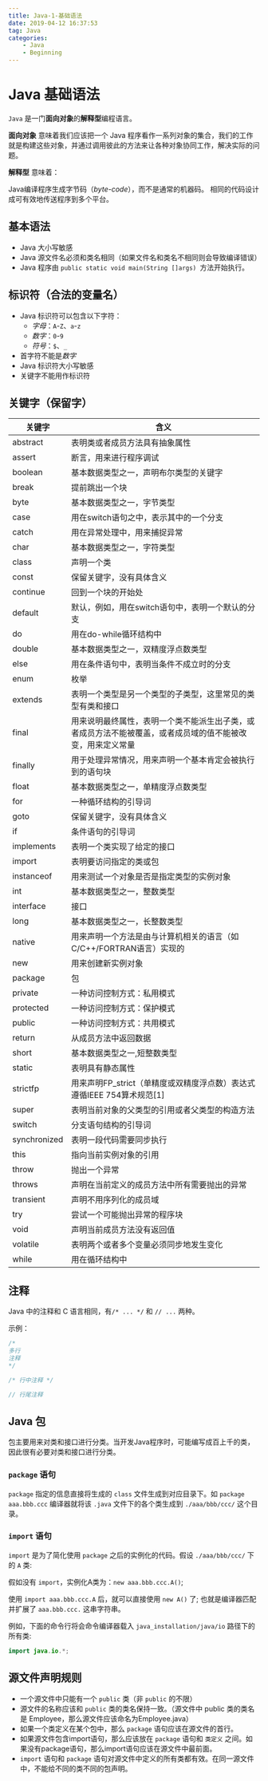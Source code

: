 ```yaml
---
title: Java-1-基础语法
date: 2019-04-12 16:37:53
tag: Java
categories:
	- Java
	- Beginning
---
```


# Java 基础语法

`Java`  是一门**面向对象**的**解释型**编程语言。

**面向对象** 意味着我们应该把一个 Java 程序看作一系列对象的集合，我们的工作就是构建这些对象，并通过调用彼此的方法来让各种对象协同工作，解决实际的问题。

**解释型** 意味着：

Java编译程序生成字节码（*byte-code*），而不是通常的机器码。
相同的代码设计成可有效地传送程序到多个平台。

## 基本语法

* Java 大小写敏感
* Java 源文件名必须和类名相同（如果文件名和类名不相同则会导致编译错误）
* Java 程序由 `public static void main(String []args) `方法开始执行。

## 标识符（合法的变量名）

* Java 标识符可以包含以下字符：
	* *字母*：`A`-`Z`、`a`-`z`
	* *数字*：`0`-`9`
	* *符号*：`$`、`_`
* 首字符不能是*数字*
* Java 标识符大小写敏感
* 关键字不能用作标识符


## 关键字（保留字）
| 关键字          | 含义                                                    |
|--------------|-------------------------------------------------------|
| abstract     | 表明类或者成员方法具有抽象属性                                       |
| assert       | 断言，用来进行程序调试                                           |
| boolean      | 基本数据类型之一，声明布尔类型的关键字                                   |
| break        | 提前跳出一个块                                               |
| byte         | 基本数据类型之一，字节类型                                         |
| case         | 用在switch语句之中，表示其中的一个分支                                |
| catch        | 用在异常处理中，用来捕捉异常                                        |
| char         | 基本数据类型之一，字符类型                                         |
| class        | 声明一个类                                                 |
| const        | 保留关键字，没有具体含义                                          |
| continue     | 回到一个块的开始处                                             |
| default      | 默认，例如，用在switch语句中，表明一个默认的分支                           |
| do           | 用在do-while循环结构中                                       |
| double       | 基本数据类型之一，双精度浮点数类型                                     |
| else         | 用在条件语句中，表明当条件不成立时的分支                                  |
| enum         | 枚举                                                    |
| extends      | 表明一个类型是另一个类型的子类型，这里常见的类型有类和接口                         |
| final        | 用来说明最终属性，表明一个类不能派生出子类，或者成员方法不能被覆盖，或者成员域的值不能被改变，用来定义常量 |
| finally      | 用于处理异常情况，用来声明一个基本肯定会被执行到的语句块                          |
| float        | 基本数据类型之一，单精度浮点数类型                                     |
| for          | 一种循环结构的引导词                                            |
| goto         | 保留关键字，没有具体含义                                          |
| if           | 条件语句的引导词                                              |
| implements   | 表明一个类实现了给定的接口                                         |
| import       | 表明要访问指定的类或包                                           |
| instanceof   | 用来测试一个对象是否是指定类型的实例对象                                  |
| int          | 基本数据类型之一，整数类型                                         |
| interface    | 接口                                                    |
| long         | 基本数据类型之一，长整数类型                                        |
| native       | 用来声明一个方法是由与计算机相关的语言（如C/C++/FORTRAN语言）实现的              |
| new          | 用来创建新实例对象                                             |
| package      | 包                                                     |
| private      | 一种访问控制方式：私用模式                                         |
| protected    | 一种访问控制方式：保护模式                                         |
| public       | 一种访问控制方式：共用模式                                         |
| return       | 从成员方法中返回数据                                            |
| short        | 基本数据类型之一,短整数类型                                        |
| static       | 表明具有静态属性                                              |
| strictfp     | 用来声明FP_strict（单精度或双精度浮点数）表达式遵循IEEE 754算术规范[1]         |
| super        | 表明当前对象的父类型的引用或者父类型的构造方法                               |
| switch       | 分支语句结构的引导词                                            |
| synchronized | 表明一段代码需要同步执行                                          |
| this         | 指向当前实例对象的引用                                           |
| throw        | 抛出一个异常                                                |
| throws       | 声明在当前定义的成员方法中所有需要抛出的异常                                |
| transient    | 声明不用序列化的成员域                                           |
| try          | 尝试一个可能抛出异常的程序块                                        |
| void         | 声明当前成员方法没有返回值                                         |
| volatile     | 表明两个或者多个变量必须同步地发生变化                                   |
| while        | 用在循环结构中                                               |



## 注释

Java 中的注释和 C 语言相同，有`/* ... */` 和 `// ...` 两种。

示例：
```Java
/* 
多行
注释
*/

/* 行中注释 */

// 行尾注释
```

## Java 包

包主要用来对类和接口进行分类。当开发Java程序时，可能编写成百上千的类，因此很有必要对类和接口进行分类。

### `package` 语句

`package` 指定的信息直接将生成的 `class` 文件生成到对应目录下。如 `package aaa.bbb.ccc` 编译器就将该 `.java` 文件下的各个类生成到 `./aaa/bbb/ccc/` 这个目录。

### `import` 语句

`import` 是为了简化使用 `package` 之后的实例化的代码。假设 `./aaa/bbb/ccc/` 下的 `A` 类:

假如没有 `import`，实例化A类为：`new aaa.bbb.ccc.A()`;

使用 `import aaa.bbb.ccc.A` 后，就可以直接使用 `new A()` 了;
也就是编译器匹配并扩展了 `aaa.bbb.ccc.` 这串字符串。

例如，下面的命令行将会命令编译器载入 `java_installation/java/io` 路径下的所有类:

```java
import java.io.*;
```

## 源文件声明规则

* 一个源文件中只能有一个 `public` 类（非 `public` 的不限）
* 源文件的名称应该和 `public` 类的类名保持一致。（源文件中 public 类的类名是 Employee，那么源文件应该命名为Employee.java）
* 如果一个类定义在某个包中，那么 `package` 语句应该在源文件的首行。
* 如果源文件包含import语句，那么应该放在 `package` 语句和 `类定义` 之间。如果没有package语句，那么import语句应该在源文件中最前面。
* `import` 语句和 `package` 语句对源文件中定义的所有类都有效。在同一源文件中，不能给不同的类不同的包声明。
